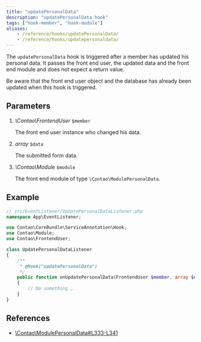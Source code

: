 ```yaml
---
title: "updatePersonalData"
description: "updatePersonalData hook"
tags: ["hook-member", "hook-module"]
aliases:
    - /reference/hooks/updatePersonalData/
    - /reference/hooks/updatepersonaldata/
---
```



The `updatePersonalData` hook is triggered after a member has updated his
personal data. It passes the front end user, the updated data and the front
end module and does not expect a return value.

Be aware that the front end user object and the database has already been
updated when this hook is triggered.


## Parameters

1. *\Contao\FrontendUser* `$member`

    The front end user instance who changed his data.

2. *array* `$data`

    The submitted form data.

3. *\Contao\Module* `$module`

    The front end module of type `\Contao\ModulePersonalData`.


## Example

```php
// src/EventListener/UpdatePersonalDataListener.php
namespace App\EventListener;

use Contao\CoreBundle\ServiceAnnotation\Hook;
use Contao\Module;
use Contao\FrontendUser;

class UpdatePersonalDataListener
{
    /**
     * @Hook("updatePersonalData")
     */
    public function onUpdatePersonalData(FrontendUser $member, array $data, Module $module): void
    {
        // Do something …
    }
}
```


## References

* [\Contao\ModulePersonalData#L333-L341](https://github.com/contao/contao/blob/4.7.6/core-bundle/src/Resources/contao/modules/ModulePersonalData.php#L333-L341)
